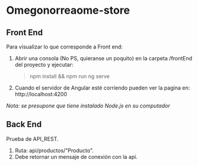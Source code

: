 # Omegonorreaome-store

## Front End
Para visualizar lo que corresponde a Front end:
1. Abrir una consola (No PS, quieranse un poquito) en la carpeta /frontEnd del proyecto y ejecutar:


    > npm install && npm run ng serve
  
2. Cuando el servidor de Angular esté corriendo pueden ver la pagina en: http://localhost:4200  


_Nota: se presupone que tiene instalado Node.js en su computador_

## Back End
Prueba de API_REST.
1. Ruta: api/productos/"Producto".
2. Debe retornar un mensaje de conexión con la api.



